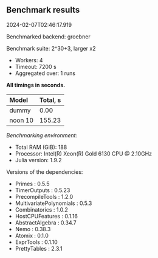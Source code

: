 ## Benchmark results

2024-02-07T02:46:17.919

Benchmarked backend: groebner

Benchmark suite: 2^30+3, larger x2

- Workers: 4
- Timeout: 7200 s
- Aggregated over: 1 runs

**All timings in seconds.**

|Model|Total, s|
|:----|---|
|dummy|0.00|
|noon 10|155.23|

*Benchmarking environment:*

* Total RAM (GiB): 188
* Processor: Intel(R) Xeon(R) Gold 6130 CPU @ 2.10GHz
* Julia version: 1.9.2

Versions of the dependencies:

* Primes : 0.5.5
* TimerOutputs : 0.5.23
* PrecompileTools : 1.2.0
* MultivariatePolynomials : 0.5.3
* Combinatorics : 1.0.2
* HostCPUFeatures : 0.1.16
* AbstractAlgebra : 0.34.7
* Nemo : 0.38.3
* Atomix : 0.1.0
* ExprTools : 0.1.10
* PrettyTables : 2.3.1
